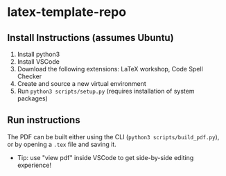# latex-template-repo

## Install Instructions (assumes Ubuntu)
1. Install python3
2. Install VSCode
3. Download the following extensions: LaTeX workshop, Code Spell Checker
4. Create and source a new virtual environment
5. Run `python3 scripts/setup.py` (requires installation of system packages)

## Run instructions
The PDF can be built either using the CLI (`python3 scripts/build_pdf.py`), or by opening a `.tex` file and saving it.
- Tip: use "view pdf" inside VSCode to get side-by-side editing experience!